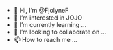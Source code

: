 - 👋 Hi, I’m @FjolyneF
- 👀 I’m interested in JOJO
- 🌱 I’m currently learning ...
- 💞️ I’m looking to collaborate on ...
- 📫 How to reach me ...

<!---
FjolyneF/FjolyneF is a ✨ special ✨ repository because its `README.md` (this file) appears on your GitHub profile.
You can click the Preview link to take a look at your changes.
--->

